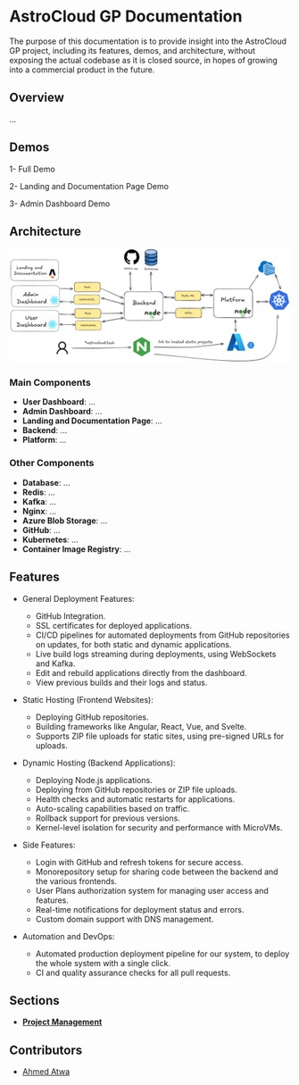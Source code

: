 # AstroCloud GP Documentation

The purpose of this documentation is to provide insight into the AstroCloud GP project, including its features, demos, and architecture, without exposing the actual codebase as it is closed source, in hopes of growing into a commercial product in the future.

## Overview

...

## Demos

1- Full Demo

2- Landing and Documentation Page Demo

3- Admin Dashboard Demo

## Architecture

![architecture](assets/image.png)

### Main Components

- **User Dashboard**: ...
- **Admin Dashboard**: ...
- **Landing and Documentation Page**: ...
- **Backend**: ...
- **Platform**: ...

### Other Components

- **Database**: ...
- **Redis**: ...
- **Kafka**: ...
- **Nginx**: ...
- **Azure Blob Storage**: ...
- **GitHub**: ...
- **Kubernetes**: ...
- **Container Image Registry**: ...

## Features

- General Deployment Features:
    - GitHub Integration.
    - SSL certificates for deployed applications.
    - CI/CD pipelines for automated deployments from GitHub repositories on updates, for both static and dynamic applications.
    - Live build logs streaming during deployments, using WebSockets and Kafka.
    - Edit and rebuild applications directly from the dashboard.
    - View previous builds and their logs and status.

- Static Hosting (Frontend Websites):
    - Deploying GitHub repositories.
    - Building frameworks like Angular, React, Vue, and Svelte.
    - Supports ZIP file uploads for static sites, using pre-signed URLs for uploads.

- Dynamic Hosting (Backend Applications):
    - Deploying Node.js applications.
    - Deploying from GitHub repositories or ZIP file uploads.
    - Health checks and automatic restarts for applications.
    - Auto-scaling capabilities based on traffic.
    - Rollback support for previous versions.
    - Kernel-level isolation for security and performance with MicroVMs.

- Side Features:
    - Login with GitHub and refresh tokens for secure access.
    - Monorepository setup for sharing code between the backend and the various frontends.
    - User Plans authorization system for managing user access and features.
    - Real-time notifications for deployment status and errors.
    - Custom domain support with DNS management.

- Automation and DevOps:
    - Automated production deployment pipeline for our system, to deploy the whole system with a single click.
    - CI and quality assurance checks for all pull requests.

## Sections

- [**Project Management**](project-management.md)


## Contributors

- [Ahmed Atwa](https://github.com/nightknighto)

